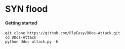# SYN flood 

#### Getting started
```shell script
git clone https://github.com/RlyEasy/DDos-Attack.git
cd DDos-Attack
python ddos-attack.py -h
```

